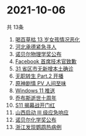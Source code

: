 # 2021-10-06
  共 13条

  <!-- BEGIN -->
  <!-- 最后更新时间:Wed Oct 06 2021 11:08:57 GMT+0000 (Coordinated Universal Time) -->
  1. [喝百草枯 13 岁女孩情况恶化](https://www.zhihu.com/search?q=百草枯)
1. [河北承德紧急寻人](https://www.zhihu.com/search?q=承德密切接触者)
1. [诺贝尔物理学奖公布](https://www.zhihu.com/search?q=诺贝尔物理学奖)
1. [Facebook 首席技术官致歉](https://www.zhihu.com/search?q=Facebook)
1. [31 省区市无新增本土确诊](https://www.zhihu.com/search?q=全国疫情)
1. [无职转生 Part.2 开播](https://www.zhihu.com/search?q=无职转生)
1. [原神剧情 PV 人间至味](https://www.zhihu.com/search?q=原神)
1. [Windows 11 推送](https://www.zhihu.com/search?q=Windows11)
1. [乔布斯逝世十周年](https://www.zhihu.com/search?q=乔布斯)
1. [S11 揭幕战开门红](https://www.zhihu.com/search?q=lng)
1. [山西启动 Ⅲ 级应急响应](https://www.zhihu.com/search?q=山西)
1. [诺贝尔化学奖公布](https://www.zhihu.com/search?q=诺贝尔化学奖)
1. [浙江发现鹦鹉热病例](https://www.zhihu.com/search?q=鹦鹉热)
  <!-- END -->
  